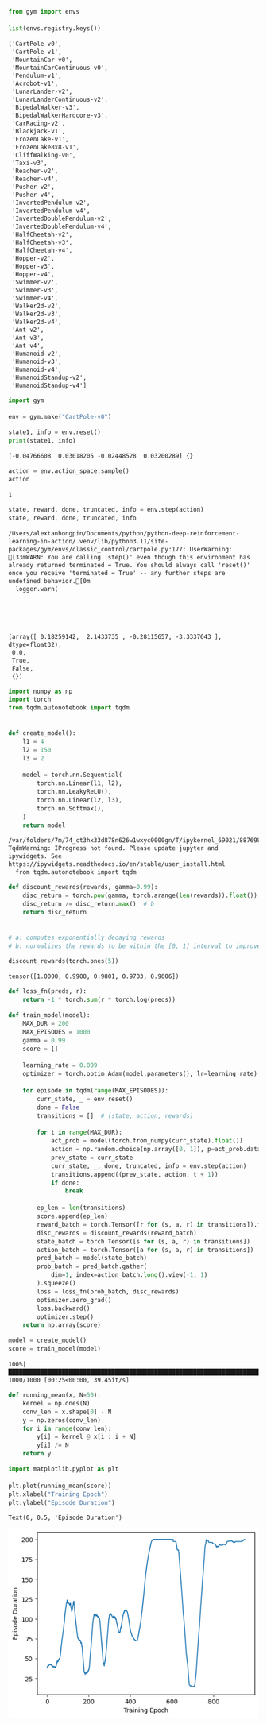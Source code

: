 ```python
from gym import envs

list(envs.registry.keys())
```




    ['CartPole-v0',
     'CartPole-v1',
     'MountainCar-v0',
     'MountainCarContinuous-v0',
     'Pendulum-v1',
     'Acrobot-v1',
     'LunarLander-v2',
     'LunarLanderContinuous-v2',
     'BipedalWalker-v3',
     'BipedalWalkerHardcore-v3',
     'CarRacing-v2',
     'Blackjack-v1',
     'FrozenLake-v1',
     'FrozenLake8x8-v1',
     'CliffWalking-v0',
     'Taxi-v3',
     'Reacher-v2',
     'Reacher-v4',
     'Pusher-v2',
     'Pusher-v4',
     'InvertedPendulum-v2',
     'InvertedPendulum-v4',
     'InvertedDoublePendulum-v2',
     'InvertedDoublePendulum-v4',
     'HalfCheetah-v2',
     'HalfCheetah-v3',
     'HalfCheetah-v4',
     'Hopper-v2',
     'Hopper-v3',
     'Hopper-v4',
     'Swimmer-v2',
     'Swimmer-v3',
     'Swimmer-v4',
     'Walker2d-v2',
     'Walker2d-v3',
     'Walker2d-v4',
     'Ant-v2',
     'Ant-v3',
     'Ant-v4',
     'Humanoid-v2',
     'Humanoid-v3',
     'Humanoid-v4',
     'HumanoidStandup-v2',
     'HumanoidStandup-v4']




```python
import gym

env = gym.make("CartPole-v0")
```


```python
state1, info = env.reset()
print(state1, info)
```

    [-0.04766608  0.03018205 -0.02448528  0.03200289] {}



```python
action = env.action_space.sample()
action
```




    1




```python
state, reward, done, truncated, info = env.step(action)
state, reward, done, truncated, info
```

    /Users/alextanhongpin/Documents/python/python-deep-reinforcement-learning-in-action/.venv/lib/python3.11/site-packages/gym/envs/classic_control/cartpole.py:177: UserWarning: [33mWARN: You are calling 'step()' even though this environment has already returned terminated = True. You should always call 'reset()' once you receive 'terminated = True' -- any further steps are undefined behavior.[0m
      logger.warn(





    (array([ 0.18259142,  2.1433735 , -0.28115657, -3.3337643 ], dtype=float32),
     0.0,
     True,
     False,
     {})




```python
import numpy as np
import torch
from tqdm.autonotebook import tqdm


def create_model():
    l1 = 4
    l2 = 150
    l3 = 2

    model = torch.nn.Sequential(
        torch.nn.Linear(l1, l2),
        torch.nn.LeakyReLU(),
        torch.nn.Linear(l2, l3),
        torch.nn.Softmax(),
    )
    return model
```

    /var/folders/7m/74_ct3hx33d878n626w1wxyc0000gn/T/ipykernel_69021/887698193.py:3: TqdmWarning: IProgress not found. Please update jupyter and ipywidgets. See https://ipywidgets.readthedocs.io/en/stable/user_install.html
      from tqdm.autonotebook import tqdm



```python
def discount_rewards(rewards, gamma=0.99):
    disc_return = torch.pow(gamma, torch.arange(len(rewards)).float()) * rewards  # a
    disc_return /= disc_return.max()  # b
    return disc_return


# a: computes exponentially decaying rewards
# b: normalizes the rewards to be within the [0, 1] interval to improve numerical stability.
```


```python
discount_rewards(torch.ones(5))
```




    tensor([1.0000, 0.9900, 0.9801, 0.9703, 0.9606])




```python
def loss_fn(preds, r):
    return -1 * torch.sum(r * torch.log(preds))
```


```python
def train_model(model):
    MAX_DUR = 200
    MAX_EPISODES = 1000
    gamma = 0.99
    score = []

    learning_rate = 0.009
    optimizer = torch.optim.Adam(model.parameters(), lr=learning_rate)

    for episode in tqdm(range(MAX_EPISODES)):
        curr_state, _ = env.reset()
        done = False
        transitions = []  # (state, action, rewards)

        for t in range(MAX_DUR):
            act_prob = model(torch.from_numpy(curr_state).float())
            action = np.random.choice(np.array([0, 1]), p=act_prob.data.numpy())
            prev_state = curr_state
            curr_state, _, done, truncated, info = env.step(action)
            transitions.append((prev_state, action, t + 1))
            if done:
                break

        ep_len = len(transitions)
        score.append(ep_len)
        reward_batch = torch.Tensor([r for (s, a, r) in transitions]).flip(dims=(0,))
        disc_rewards = discount_rewards(reward_batch)
        state_batch = torch.Tensor([s for (s, a, r) in transitions])
        action_batch = torch.Tensor([a for (s, a, r) in transitions])
        pred_batch = model(state_batch)
        prob_batch = pred_batch.gather(
            dim=1, index=action_batch.long().view(-1, 1)
        ).squeeze()
        loss = loss_fn(prob_batch, disc_rewards)
        optimizer.zero_grad()
        loss.backward()
        optimizer.step()
    return np.array(score)
```


```python
model = create_model()
score = train_model(model)
```

    100%|██████████████████████████████████████████████████████████████████████████████████████████████████████████████| 1000/1000 [00:25<00:00, 39.45it/s]



```python
def running_mean(x, N=50):
    kernel = np.ones(N)
    conv_len = x.shape[0] - N
    y = np.zeros(conv_len)
    for i in range(conv_len):
        y[i] = kernel @ x[i : i + N]
        y[i] /= N
    return y
```


```python
import matplotlib.pyplot as plt

plt.plot(running_mean(score))
plt.xlabel("Training Epoch")
plt.ylabel("Episode Duration")
```




    Text(0, 0.5, 'Episode Duration')




    
![png](04_policy_gradient_methods_files/04_policy_gradient_methods_12_1.png)
    

